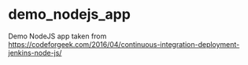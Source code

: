 # demo_nodejs_app
Demo NodeJS app taken from https://codeforgeek.com/2016/04/continuous-integration-deployment-jenkins-node-js/
